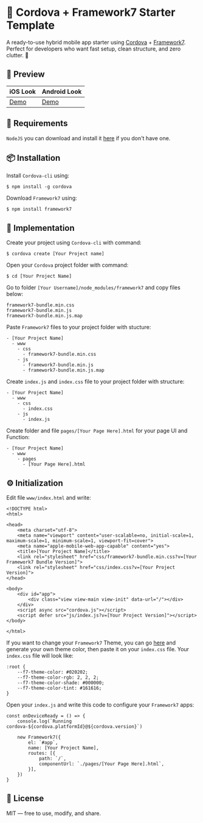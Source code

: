 # 📱 Cordova + Framework7 Starter Template
A ready-to-use hybrid mobile app starter using [Cordova](https://cordova.apache.org/) + [Framework7](https://framework7.io/).
Perfect for developers who want fast setup, clean structure, and zero clutter. 🚀

## 📸 Preview
| iOS Look                                                             | Android Look                                                                 |
| -------------------------------------------------------------------- | ---------------------------------------------------------------------------- |
| [Demo](https://framework7.io/kitchen-sink/core/?theme=ios) | [Demo](https://framework7.io/kitchen-sink/core/?theme=md) |


## 📂 Requirements
`NodeJS` you can download and install it [here](https://nodejs.org/en/) if you don't have one.

## 📦 Installation
Install `Cordova-cli` using:

    $ npm install -g cordova
Download `Framework7` using:

    $ npm install framework7
## 🚀 Implementation
Create your project using `Cordova-cli` with command:

    $ cordova create [Your Project name]
Open your `Cordova` project folder with command:

    $ cd [Your Project Name]
Go to folder `[Your Username]/node_modules/framework7` and copy files below:

    framework7-bundle.min.css
    framework7-bundle.min.js
    framework7-bundle.min.js.map
Paste `Framework7` files to your project folder with stucture:

    - [Your Project Name]
      - www
        - css
          - framework7-bundle.min.css
        - js
          - framework7-bundle.min.js
          - framework7-bundle.min.js.map
Create `index.js` and `index.css` file to your project folder with structure:

    - [Your Project Name]
      - www
        - css
          - index.css
        - js
          - index.js
Create folder and file `pages/[Your Page Here].html` for your page UI and Function:

    - [Your Project Name]
      - www
        - pages
          - [Your Page Here].html
## ⚙ Initialization
Edit file `www/index.html` and write:

    <!DOCTYPE html>
    <html>

    <head>
        <meta charset="utf-8">
        <meta name="viewport" content="user-scalable=no, initial-scale=1, maximum-scale=1, minimum-scale=1, viewport-fit=cover">
        <meta name="apple-mobile-web-app-capable" content="yes">
        <title>[Your Project Name]</title>
        <link rel="stylesheet" href="css/framework7-bundle.min.css?v=[Your Framework7 Bundle Version]">
        <link rel="stylesheet" href="css/index.css?v=[Your Project Version]">
    </head>

    <body>
        <div id="app">
            <div class="view view-main view-init" data-url="/"></div>
        </div>
        <script async src="cordova.js"></script>
        <script defer src="js/index.js?v=[Your Project Version]"></script>
    </body>

    </html>
If you want to change your `Framework7` Theme, you can go [here](https://framework7.io/docs/color-themes#generate-color-theme) and generate your own theme color, then paste it on your `index.css` file. Your `index.css` file will look like:

    :root {
        --f7-theme-color: #020202;
        --f7-theme-color-rgb: 2, 2, 2;
        --f7-theme-color-shade: #000000;
        --f7-theme-color-tint: #161616;
    }
Open your `index.js` and write this code to configure your `Framework7` apps:

    const onDeviceReady = () => {
        console.log(`Running cordova-${cordova.platformId}@${cordova.version}`)
        
        new Framework7({
            el: `#app`,
            name: [Your Project Name],
            routes: [{
                path: `/`,
                componentUrl: `./pages/[Your Page Here].html`,
            }],
        })
    }
## 📜 License
MIT — free to use, modify, and share.
